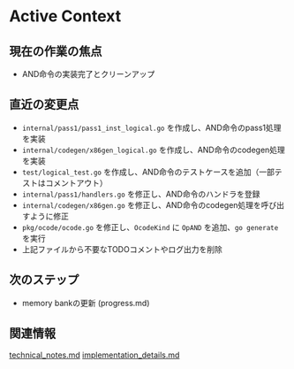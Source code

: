 # Active Context

## 現在の作業の焦点
- AND命令の実装完了とクリーンアップ

## 直近の変更点
- `internal/pass1/pass1_inst_logical.go` を作成し、AND命令のpass1処理を実装
- `internal/codegen/x86gen_logical.go` を作成し、AND命令のcodegen処理を実装
- `test/logical_test.go` を作成し、AND命令のテストケースを追加（一部テストはコメントアウト）
- `internal/pass1/handlers.go` を修正し、AND命令のハンドラを登録
- `internal/codegen/x86gen.go` を修正し、AND命令のcodegen処理を呼び出すように修正
- `pkg/ocode/ocode.go` を修正し、`OcodeKind` に `OpAND` を追加、`go generate` を実行
- 上記ファイルから不要なTODOコメントやログ出力を削除

## 次のステップ
- memory bankの更新 (progress.md)

## 関連情報
[technical_notes.md](../details/technical_notes.md)
[implementation_details.md](../details/implementation_details.md)
